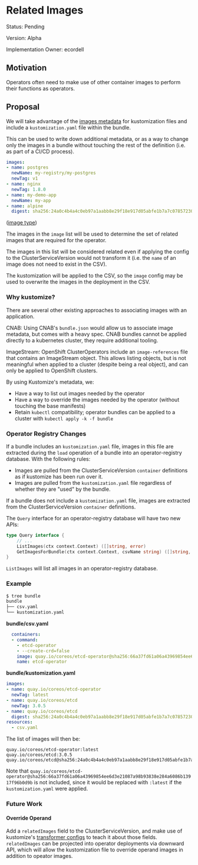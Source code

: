 # Related Images

Status: Pending

Version: Alpha

Implementation Owner: ecordell 

## Motivation

Operators often need to make use of other container images to perform their functions as operators. 

## Proposal

We will take advantage of the [images metadata](https://github.com/kubernetes-sigs/kustomize/blob/master/docs/fields.md#images)
for kustomization files and include a `kustomization.yaml` file within the bundle. 

This can be used to write down additional metadata, or as a way to 
change only the images in a bundle without touching the rest of the definition (i.e. as part of a CI/CD process).

```yaml
images:
- name: postgres
  newName: my-registry/my-postgres
  newTag: v1
- name: nginx
  newTag: 1.8.0
- name: my-demo-app
  newName: my-app
- name: alpine
  digest: sha256:24a0c4b4a4c0eb97a1aabb8e29f18e917d05abfe1b7a7c07857230879ce7d3d3
```

([image type](https://github.com/kubernetes-sigs/kustomize/blob/master/pkg/image/image.go))

The images in the `image` list will be used to determine the set of related images that are required for the operator.

The images in this list will be considered related even if applying the config to the ClusterServiceVersion would not
transform it (i.e. the `name` of an image does not need to exist in the CSV).

The kustomization will be applied to the CSV, so the `image` config may be used to overwrite the images in the deployment in the CSV.

### Why kustomize?

There are several other existing approaches to associating images with an application.

CNAB: Using CNAB's `bundle.json` would allow us to associate image metadata, but comes with a heavy spec. CNAB bundles cannot be applied directly to a kubernetes cluster, they require additional tooling.

ImageStream: OpenShift ClusterOperators include an `image-references` file that contains an ImageStream object. This allows listing objects, but is not meaningful when applied to a cluster (despite being a real object), and can only be applied to OpenShift clusters.

By using Kustomize's metadata, we:

- Have a way to list out images needed by the operator
- Have a way to override the images needed by the operator (without touching the base manifests)
- Retain `kubectl` compatibility; operator bundles can be applied to a cluster with `kubectl apply -k -f bundle`

### Operator Registry Changes

If a bundle includes an `kustomization.yaml` file, images in this file are extracted during the `load` operation of a bundle into an
operator-registry database. With the following rules:

- Images are pulled from the ClusterServiceVersion `container` definitions as if kustomize has been run over it.
- Images are pulled from the `kustomization.yaml` file regardless of whether they are "used" by the bundle.

If a bundle does not include a `kustomization.yaml` file, images are extracted from the ClusterServiceVersion `container` definitions.

The `Query` interface for an operator-registry database will have two new APIs: 

```go
type Query interface {
    // ... 
    ListImages(ctx context.Context) ([]string, error)
    GetImagesForBundle(ctx context.Context, csvName string) ([]string, error)
}
```

`ListImages` will list all images in an operator-registry database. 

### Example

```sh
$ tree bundle
bundle
├── csv.yaml
└── kustomization.yaml
```

**bundle/csv.yaml**

```yaml
  containers:
  - command:
    - etcd-operator
    - --create-crd=false
    image: quay.io/coreos/etcd-operator@sha256:66a37fd61a06a43969854ee6d3e21087a98b93838e284a6086b13917f96b0d9b
    name: etcd-operator
```

**bundle/kustomization.yaml**
```yaml
images:
- name: quay.io/coreos/etcd-operator
  newTag: latest
- name: quay.io/coreos/etcd
  newTag: 3.0.5
- name: quay.io/coreos/etcd
  digest: sha256:24a0c4b4a4c0eb97a1aabb8e29f18e917d05abfe1b7a7c07857230879ce7d3d3
resources:
  - csv.yaml
```

The list of images will then be:

```
quay.io/coreos/etcd-operator:latest
quay.io/coreos/etcd:3.0.5
quay.io/coreos/etcd@sha256:24a0c4b4a4c0eb97a1aabb8e29f18e917d05abfe1b7a7c07857230879ce7d3d3
```

Note that `quay.io/coreos/etcd-operator@sha256:66a37fd61a06a43969854ee6d3e21087a98b93838e284a6086b13917f96b0d9b` is not
included, since it would be replaced with `:latest` if the `kustomization.yaml` were applied.

### Future Work

#### Override Operand

Add a `relatedImages` field to the ClusterServiceVersion, and make use of kustomize's [transformer configs](https://github.com/kubernetes-sigs/kustomize/blob/master/examples/transformerconfigs/images/README.md) to teach it about those fields.
`relatedImages` can be projected into operator deployments via downward API, which will allow the kustomization file to override operand images in addition to opeator images.

